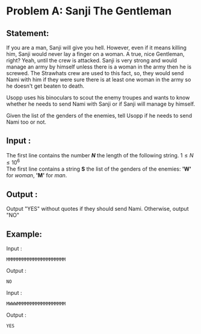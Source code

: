 # Problem A: Sanji The Gentleman

## Statement:
If you are a man, Sanji will give you hell. However, even if it means killing him, Sanji would never lay a finger on a woman. A true, nice Gentleman, right? Yeah, until the crew is attacked. Sanji is very strong and would manage an army by himself unless there is a woman in the army then he is screwed. The Strawhats crew are used to this fact, so, they would send Nami with him if they were sure there is at least one woman in the army so he doesn't get beaten to death.

Usopp uses his binoculars to scout the enemy troupes and wants to know whether he needs to send Nami with Sanji or if Sanji will manage by himself.

Given the list of the genders of the enemies, tell Usopp if he needs to send Nami too or not.
## Input :
The first line contains the number ***N*** the length of the following string. $1\le N \le 10^6$ <br>
The first line contains a string **S** the list of the genders of the enemies: **'W'** for *woman*, **'M'** for *man*.

## Output :
Output "YES" without quotes if they should send Nami. Otherwise, output "NO"

## Example:
Input :  

```
MMMMMMMMMMMMMMMMMMMMMM
```

Output :  

```
NO
```

Input :  

```
MWWWMMMMMMMMMMMMMMMMMM
```

Output :  

```
YES
```
